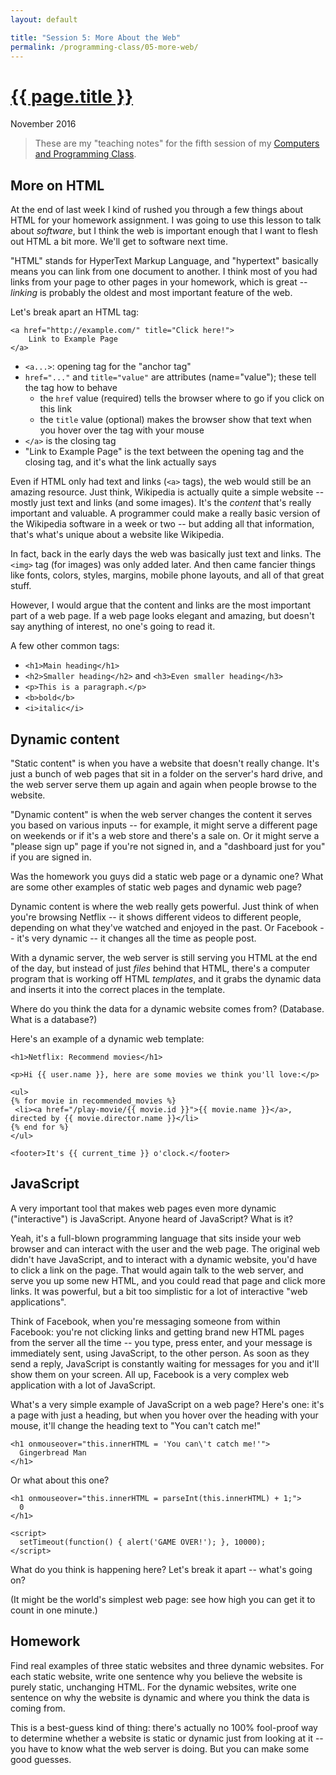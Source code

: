 ```yaml
---
layout: default

title: "Session 5: More About the Web"
permalink: /programming-class/05-more-web/
---
```

<h1><a href="{{ page.permalink }}">{{ page.title }}</a></h1>
<p class="subtitle">November 2016</p>

> These are my "teaching notes" for the fifth session of my [Computers and Programming Class](/programming-class/).


More on HTML
------------

At the end of last week I kind of rushed you through a few things about HTML for your homework assignment. I was going to use this lesson to talk about *software*, but I think the web is important enough that I want to flesh out HTML a bit more. We'll get to software next time.

"HTML" stands for HyperText Markup Language, and "hypertext" basically means you can link from one document to another. I think most of you had links from your page to other pages in your homework, which is great -- *linking* is probably the oldest and most important feature of the web.

Let's break apart an HTML tag:

    <a href="http://example.com/" title="Click here!">
        Link to Example Page
    </a>

* `<a...>`: opening tag for the "anchor tag"
* `href="..."` and `title="value"` are attributes (name="value"); these tell the tag how to behave
  - the `href` value (required) tells the browser where to go if you click on this link
  - the `title` value (optional) makes the browser show that text when you hover over the tag with your mouse
* `</a>` is the closing tag
* "Link to Example Page" is the text between the opening tag and the closing tag, and it's what the link actually says

Even if HTML only had text and links (`<a>` tags), the web would still be an amazing resource. Just think, Wikipedia is actually quite a simple website -- mostly just text and links (and some images). It's the *content* that's really important and valuable. A programmer could make a really basic version of the Wikipedia software in a week or two -- but adding all that information, that's what's unique about a website like Wikipedia.

In fact, back in the early days the web was basically just text and links. The `<img>` tag (for images) was only added later. And then came fancier things like fonts, colors, styles, margins, mobile phone layouts, and all of that great stuff.

However, I would argue that the content and links are the most important part of a web page. If a web page looks elegant and amazing, but doesn't say anything of interest, no one's going to read it.

A few other common tags:

* `<h1>Main heading</h1>`
* `<h2>Smaller heading</h2>` and `<h3>Even smaller heading</h3>`
* `<p>This is a paragraph.</p>`
* `<b>bold</b>`
* `<i>italic</i>`


Dynamic content
---------------

"Static content" is when you have a website that doesn't really change. It's just a bunch of web pages that sit in a folder on the server's hard drive, and the web server serve them up again and again when people browse to the website.

"Dynamic content" is when the web server changes the content it serves you based on various inputs -- for example, it might serve a different page on weekends or if it's a web store and there's a sale on. Or it might serve a "please sign up" page if you're not signed in, and a "dashboard just for you" if you are signed in.

Was the homework you guys did a static web page or a dynamic one? What are some other examples of static web pages and dynamic web page?

Dynamic content is where the web really gets powerful. Just think of when you're browsing Netflix -- it shows different videos to different people, depending on what they've watched and enjoyed in the past. Or Facebook -- it's very dynamic -- it changes all the time as people post.

With a dynamic server, the web server is still serving you HTML at the end of the day, but instead of just *files* behind that HTML, there's a computer program that is working off HTML *templates*, and it grabs the dynamic data and inserts it into the correct places in the template.

Where do you think the data for a dynamic website comes from? (Database. What is a database?)

Here's an example of a dynamic web template:

```
<h1>Netflix: Recommend movies</h1>

<p>Hi {{ user.name }}, here are some movies we think you'll love:</p>

<ul>
{% for movie in recommended_movies %}
 <li><a href="/play-movie/{{ movie.id }}">{{ movie.name }}</a>, directed by {{ movie.director.name }}</li>
{% end for %}
</ul>

<footer>It's {{ current_time }} o'clock.</footer>
```


JavaScript
----------

A very important tool that makes web pages even more dynamic ("interactive") is JavaScript. Anyone heard of JavaScript? What is it?

Yeah, it's a full-blown programming language that sits inside your web browser and can interact with the user and the web page. The original web didn't have JavaScript, and to interact with a dynamic website, you'd have to click a link on the page. That would again talk to the web server, and serve you up some new HTML, and you could read that page and click more links. It was powerful, but a bit too simplistic for a lot of interactive "web applications".

Think of Facebook, when you're messaging someone from within Facebook: you're not clicking links and getting brand new HTML pages from the server all the time -- you type, press enter, and your message is immediately sent, using JavaScript, to the other person. As soon as they send a reply, JavaScript is constantly waiting for messages for you and it'll show them on your screen. All up, Facebook is a very complex web application with a lot of JavaScript.

What's a very simple example of JavaScript on a web page? Here's one: it's a page with just a heading, but when you hover over the heading with your mouse, it'll change the heading text to "You can't catch me!"

```
<h1 onmouseover="this.innerHTML = 'You can\'t catch me!'">
  Gingerbread Man
</h1>
```

Or what about this one?

```
<h1 onmouseover="this.innerHTML = parseInt(this.innerHTML) + 1;">
  0
</h1>

<script>
  setTimeout(function() { alert('GAME OVER!'); }, 10000);
</script>
```

What do you think is happening here? Let's break it apart -- what's going on?

(It might be the world's simplest web page: see how high you can get it to count in one minute.)


Homework
--------

Find real examples of three static websites and three dynamic websites. For each static website, write one sentence why you believe the website is purely static, unchanging HTML. For the dynamic websites, write one sentence on why the website is dynamic and where you think the data is coming from.

This is a best-guess kind of thing: there's actually no 100% fool-proof way to determine whether a website is static or dynamic just from looking at it -- you have to know what the web server is doing. But you can make some good guesses.
